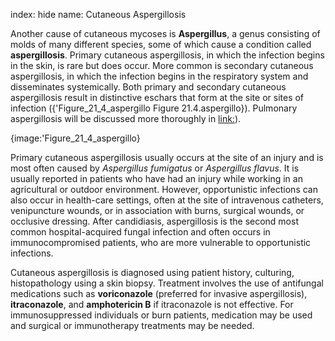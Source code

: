 index: hide
name: Cutaneous Aspergillosis

Another cause of cutaneous mycoses is  **Aspergillus**, a genus consisting of molds of many different species, some of which cause a condition called  **aspergillosis**. Primary cutaneous aspergillosis, in which the infection begins in the skin, is rare but does occur. More common is secondary cutaneous aspergillosis, in which the infection begins in the respiratory system and disseminates systemically. Both primary and secondary cutaneous aspergillosis result in distinctive eschars that form at the site or sites of infection ({'Figure_21_4_aspergillo Figure 21.4.aspergillo}). Pulmonary aspergillosis will be discussed more thoroughly in <link:>).


{image:'Figure_21_4_aspergillo}
        

Primary cutaneous aspergillosis usually occurs at the site of an injury and is most often caused by  *Aspergillus fumigatus* or  *Aspergillus flavus*. It is usually reported in patients who have had an injury while working in an agricultural or outdoor environment. However, opportunistic infections can also occur in health-care settings, often at the site of intravenous catheters, venipuncture wounds, or in association with burns, surgical wounds, or occlusive dressing. After candidiasis, aspergillosis is the second most common hospital-acquired fungal infection and often occurs in immunocompromised patients, who are more vulnerable to opportunistic infections.

Cutaneous aspergillosis is diagnosed using patient history, culturing, histopathology using a skin biopsy. Treatment involves the use of antifungal medications such as  **voriconazole** (preferred for invasive aspergillosis),  **itraconazole**, and  **amphotericin B** if itraconazole is not effective. For immunosuppressed individuals or burn patients, medication may be used and surgical or immunotherapy treatments may be needed.
